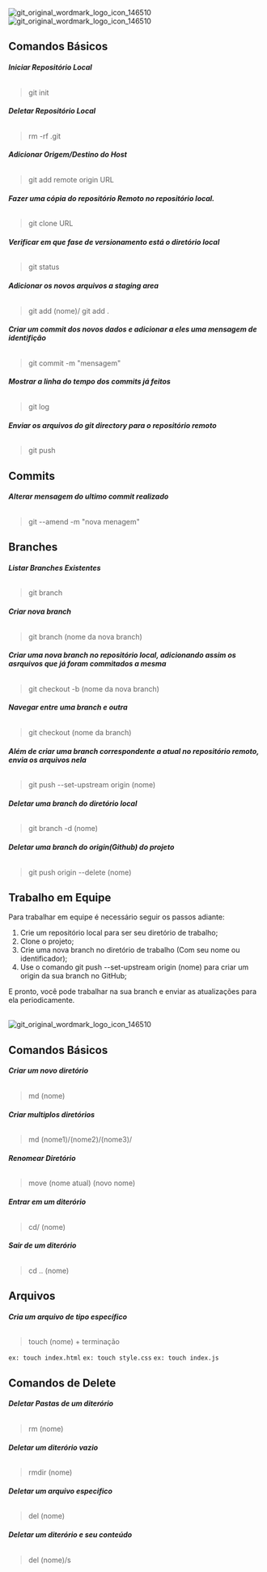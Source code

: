 ![git_original_wordmark_logo_icon_146510](https://icon-icons.com/icons2/2699/PNG/128/git_scm_logo_icon_170096.png) 
![git_original_wordmark_logo_icon_146510](https://icon-icons.com/icons2/2648/PNG/128/dev_git_icon_160763.png) 
		
<h2>Comandos Básicos</h2>
	     	 
<h6><b>Iniciar Repositório Local</b></h6>

> git init

<h6><b>Deletar Repositório Local</b></h6>

> rm -rf .git
      	   	         
<h6><b>Adicionar Origem/Destino do Host</b></h6>

> git add remote origin URL 
	        
<h6><b>Fazer uma cópia do repositório Remoto no repositório local.</b></h6>  
		
> git clone URL
	
<h6><b>Verificar em que fase de versionamento está o diretório local</b></h6>

> git status 
	      
<h6><b>Adicionar os novos arquivos a staging area</b></h6> 	        
	
> git add (nome)/ git add .
	
<h6><b>Criar um commit dos novos dados e adicionar a eles uma mensagem
de identifição</b></h6>		
	
> git commit -m  "mensagem"
         	
<h6><b>Mostrar a linha do tempo dos commits já feitos</b></h6>
		
> git log 
	
<h6><b>Enviar os arquivos do git directory para o repositório remoto</b></h6>	
	
> git push 

	
<h2>Commits</h2>

<h6><b>Alterar mensagem do ultimo commit realizado</b></h6>

> git --amend -m "nova menagem"
		
		
		
<h2>Branches</h2>

<h6><b>Listar Branches Existentes</b></h6>

> git branch

<h6><b>Criar nova branch</b></h6>

> git branch (nome da nova branch)

<h6><b>Criar uma nova branch no repositório local, adicionando assim os asrquivos que já
foram commitados a mesma</b></h6>

> git checkout -b (nome da nova branch)
	
<h6><b>Navegar entre uma branch e outra</b></h6>        	
	
> git checkout (nome da branch)
		
<h6><b>Além de criar uma branch correspondente a atual no repositório remoto, envia os arquivos nela</b></h6>	

> git push --set-upstream origin (nome)
	
<h6><b>Deletar uma branch do diretório local</b></h6>		
	
> git branch -d (nome)
	
<h6><b>Deletar uma branch do origin(Github) do projeto</b></h6>	
	        
> git push origin --delete (nome)

		
<h2>Trabalho em Equipe</h2>
		
Para trabalhar em equipe é necessário seguir os passos adiante:

<ol>		
<li>Crie um repositório local para ser seu diretório de trabalho;</li>

<li>Clone o projeto;</li>		

<li>Crie uma nova branch no diretório de trabalho (Com seu nome ou identificador);</li>

<li>Use o comando git push --set-upstream origin (nome) para criar um origin da sua branch no GitHub;</li>
		
</ol>

E pronto, você pode trabalhar na sua branch e enviar as atualizações para ela periodicamente.<br><br>


![git_original_wordmark_logo_icon_146510](https://cmder.net/img/logo.svg) 

		
<h2>Comandos Básicos</h2>

<h6><b>Criar um novo diretório</b></h6>	
	        
> md (nome)

<h6><b>Criar multiplos diretórios</b></h6>	
	        
> md (nome1)/(nome2)/(nome3)/

<h6><b>Renomear Diretório</b></h6>	
	        
> move (nome atual) (novo nome)

<h6><b>Entrar em um diterório</b></h6>	
	        
> cd/ (nome)

<h6><b>Sair de um diterório</b></h6>	
	        
> cd .. (nome)

<h2>Arquivos</h2>

<h6><b>Cria um arquivo de tipo específico</b></h6>	
	        
> touch (nome) + terminação 

```ex: touch index.html```
```ex: touch style.css```
```ex: touch index.js```

<h2>Comandos de Delete</h2>

<h6><b>Deletar Pastas de um diterório</b></h6>	
	        
> rm (nome)

<h6><b>Deletar um diterório vazio</b></h6>	
	        
> rmdir (nome)

<h6><b>Deletar um arquivo especifico</b></h6>	
	        
> del (nome)

<h6><b>Deletar um diterório e seu conteúdo</b></h6>	
	        
> del (nome)/s




